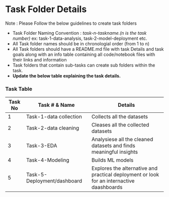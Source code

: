 # Task Folder Details

Note : Please Follow the below guidelines to create task folders
- Task Folder Naming Convention : _task-n-taskname.(n is the task number)_  ex: task-1-data-analysis, task-2-model-deployment etc.
- All Task folder names should be in chronologial order (from 1 to n)
- All Task folders should have a README.md file with task Details and task goals along with an info table containing all code/notebook files with their links and information
- Task folders that contain sub-tasks can create sub folders within the task.
- __Update the below table explaining the task details.__

### Task Table

| Task No| Task # & Name | Details |
|-|-|-|
|1| Task-1-data collection    | Collects all the datasets      |
|2| Task-2-data cleaning   | Cleases all the collected datasets   |
|3| Task-3-EDA   |Analysiese all the cleaned datasets and finds meaningful insights   | 
|4| Task-4-Modeling | Builds ML models    |
|5| Task-5-Deployment/dashboard | Explores the alternative and practical deployment or look for an internactive daashboards      |

